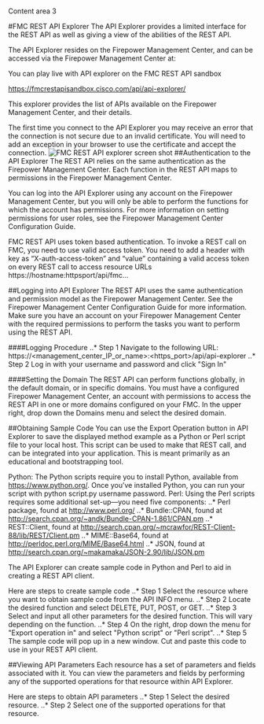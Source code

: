 #
Content area 3

#FMC REST API Explorer
The API Explorer provides a limited interface for the REST API as well as giving a view of the abilities of the REST API.

The API Explorer resides on the Firepower Management Center, and can be accessed via the Firepower Management Center at:

You can play live with API explorer on the FMC REST API sandbox

https://fmcrestapisandbox.cisco.com/api/api-explorer/

This explorer provides the list of APIs available on the Firepower Management Center, and their details.

The first time you connect to the API Explorer you may receive an error that the connection is not secure due to an invalid certificate. You will need to add an exception in your browser to use the certificate and accept the connection.
![FMC REST API explorer screen shot ](/posts/files/fmc-restapi-101/assets/images/fmcapiexp.png)
##Authentication to the API Explorer
The REST API relies on the same authentication as the Firepower Management Center. Each function in the REST API maps to permissions in the Firepower Management Center.

You can log into the API Explorer using any account on the Firepower Management Center, but you will only be able to perform the functions for which the account has permissions. For more information on setting permissions for user roles, see the Firepower Management Center Configuration Guide.

FMC REST API uses token based authentication. To invoke a REST call on FMC, you need to use valid access token. You need to add a header with key as “X-auth-access-token” and “value” containing a valid access token on every REST call to access resource URLs https://hostname:httpsport/api/fmc...

##Logging into API Explorer
The REST API uses the same authentication and permission model as the Firepower Management Center. See the Firepower Management Center Configuration Guide for more information.
Make sure you have an account on your Firepower Management Center with the required permissions to perform the tasks you want to perform using the REST API.

####Logging Procedure
..* Step 1  	Navigate to the following URL: https://<management_center_IP_or_name>:<https_port>/api/api-explorer
..* Step 2  	Log in with your username and password and click "Sign In"

####Setting the Domain
The REST API can perform functions globally, in the default domain, or in specific domains.
You must have a configured Firepower Management Center, an account with permissions to access the REST API in one or more domains configured on your FMC.
In the upper right, drop down the Domains menu and select the desired domain.

##Obtaining Sample Code
You can use the Export Operation button in API Explorer to save the displayed method example as a Python or Perl script file to your local host. This script can be used to make that REST call, and can be integrated into your application. This is meant primarily as an educational and bootstrapping tool.

Python: The Python scripts require you to install Python, available from https://www.python.org/. Once you’ve installed Python, you can run your script with python script.py username password.
Perl: Using the Perl scripts requires some additional set-up—you need five components:
..* Perl package, found at http://www.perl.org/
..* Bundle::CPAN, found at http://search.cpan.org/~andk/Bundle-CPAN-1.861/CPAN.pm
..* REST::Client, found at http://search.cpan.org/~mcrawfor/REST-Client-88/lib/REST/Client.pm
..* MIME::Base64, found at http://perldoc.perl.org/MIME/Base64.html
..* JSON, found at http://search.cpan.org/~makamaka/JSON-2.90/lib/JSON.pm

The API Explorer can create sample code in Python and Perl to aid in creating a REST API client.

Here are steps to create sample code
..* Step 1  	Select the resource where you want to obtain sample code from the API INFO menu.
..* Step 2  	Locate the desired function and select DELETE, PUT, POST, or GET.
..* Step 3  	Select and input all other parameters for the desired function. This will vary depending on the function.
..* Step 4  	On the right, drop down the menu for "Export operation in" and select "Python script" or "Perl script".
..* Step 5  	The sample code will pop up in a new window. Cut and paste this code to use in your REST API client.

##Viewing API Parameters
Each resource has a set of parameters and fields associated with it. You can view the parameters and fields by performing any of the supported operations for that resource within API Explorer.

Here are steps to obtain API parameters
..* Step 1  	Select the desired resource.
..* Step 2  	Select one of the supported operations for that resource.
